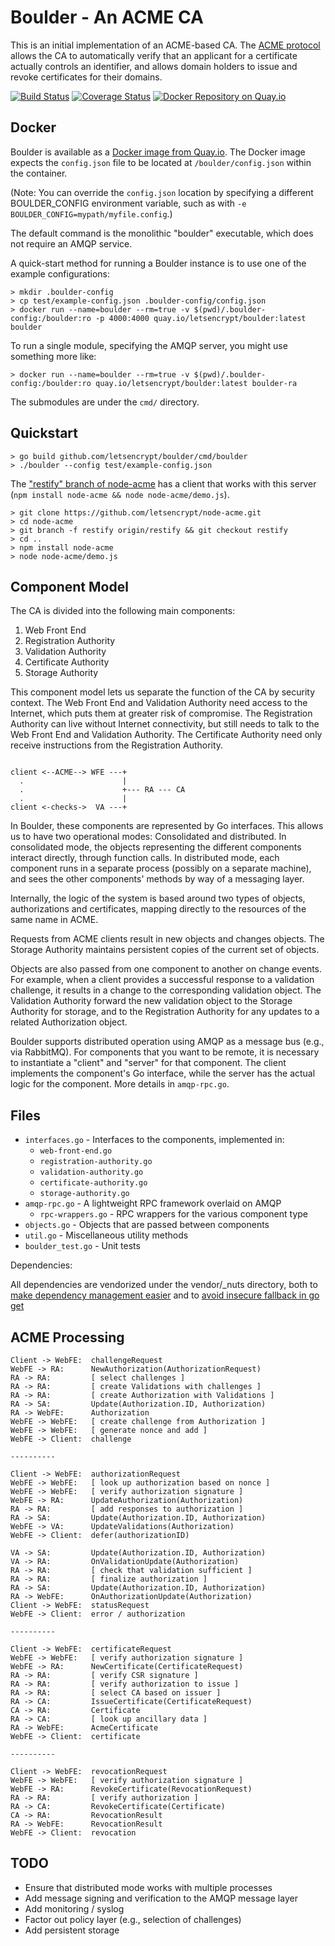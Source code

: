 Boulder - An ACME CA
====================

This is an initial implementation of an ACME-based CA. The [ACME protocol](https://github.com/letsencrypt/acme-spec/) allows the CA to automatically verify that an applicant for a certificate actually controls an identifier, and allows domain holders to issue and revoke certificates for their domains.


[![Build Status](https://travis-ci.org/letsencrypt/boulder.svg)](https://travis-ci.org/letsencrypt/boulder)
[![Coverage Status](https://coveralls.io/repos/letsencrypt/boulder/badge.svg)](https://coveralls.io/r/letsencrypt/boulder)
[![Docker Repository on Quay.io](https://quay.io/repository/letsencrypt/boulder/status "Docker Repository on Quay.io")](https://quay.io/repository/letsencrypt/boulder)

Docker
------

Boulder is available as a [Docker image from Quay.io](https://quay.io/repository/letsencrypt/boulder). The Docker image expects the `config.json` file to be located at `/boulder/config.json` within the container.

(Note: You can override the `config.json` location by specifying a different BOULDER_CONFIG environment variable, such as with `-e BOULDER_CONFIG=mypath/myfile.config`.)

The default command is the monolithic "boulder" executable, which does not require an AMQP service.

A quick-start method for running a Boulder instance is to use one of the example configurations:

```
> mkdir .boulder-config
> cp test/example-config.json .boulder-config/config.json
> docker run --name=boulder --rm=true -v $(pwd)/.boulder-config:/boulder:ro -p 4000:4000 quay.io/letsencrypt/boulder:latest boulder
```

To run a single module, specifying the AMQP server, you might use something more like:

```
> docker run --name=boulder --rm=true -v $(pwd)/.boulder-config:/boulder:ro quay.io/letsencrypt/boulder:latest boulder-ra
```

The submodules are under the `cmd/` directory.


Quickstart
----------

```
> go build github.com/letsencrypt/boulder/cmd/boulder
> ./boulder --config test/example-config.json
```


The ["restify" branch of node-acme](https://github.com/letsencrypt/node-acme/tree/restify) has a client that works with this server (`npm install node-acme && node node-acme/demo.js`).

```
> git clone https://github.com/letsencrypt/node-acme.git
> cd node-acme
> git branch -f restify origin/restify && git checkout restify
> cd ..
> npm install node-acme
> node node-acme/demo.js
```

Component Model
---------------

The CA is divided into the following main components:

1. Web Front End
2. Registration Authority
3. Validation Authority
4. Certificate Authority
5. Storage Authority

This component model lets us separate the function of the CA by security context.  The Web Front End and Validation Authority need access to the Internet, which puts them at greater risk of compromise.  The Registration Authority can live without Internet connectivity, but still needs to talk to the Web Front End and Validation Authority.  The Certificate Authority need only receive instructions from the Registration Authority.

```

client <--ACME--> WFE ---+
  .                      |
  .                      +--- RA --- CA
  .                      |
client <-checks->  VA ---+

```

In Boulder, these components are represented by Go interfaces.  This allows us to have two operational modes: Consolidated and distributed.  In consolidated mode, the objects representing the different components interact directly, through function calls.  In distributed mode, each component runs in a separate process (possibly on a separate machine), and sees the other components' methods by way of a messaging layer.

Internally, the logic of the system is based around two types of objects, authorizations and certificates, mapping directly to the resources of the same name in ACME.

Requests from ACME clients result in new objects and changes objects.  The Storage Authority maintains persistent copies of the current set of objects.

Objects are also passed from one component to another on change events.  For example, when a client provides a successful response to a validation challenge, it results in a change to the corresponding validation object.  The Validation Authority forward the new validation object to the Storage Authority for storage, and to the Registration Authority for any updates to a related Authorization object.

Boulder supports distributed operation using AMQP as a message bus (e.g., via RabbitMQ).  For components that you want to be remote, it is necessary to instantiate a "client" and "server" for that component.  The client implements the component's Go interface, while the server has the actual logic for the component.  More details in `amqp-rpc.go`.

Files
-----

* `interfaces.go` - Interfaces to the components, implemented in:
  * `web-front-end.go`
  * `registration-authority.go`
  * `validation-authority.go`
  * `certificate-authority.go`
  * `storage-authority.go`
* `amqp-rpc.go` - A lightweight RPC framework overlaid on AMQP
  * `rpc-wrappers.go` - RPC wrappers for the various component type
* `objects.go` - Objects that are passed between components
* `util.go` - Miscellaneous utility methods
* `boulder_test.go` - Unit tests

Dependencies:

All dependencies are vendorized under the vendor/_nuts directory,
both to [make dependency management
easier](https://groups.google.com/forum/m/#!topic/golang-dev/nMWoEAG55v8)
and to [avoid insecure fallback in go
get](https://github.com/golang/go/issues/9637)

ACME Processing
---------------

```
Client -> WebFE:  challengeRequest
WebFE -> RA:      NewAuthorization(AuthorizationRequest)
RA -> RA:         [ select challenges ]
RA -> RA:         [ create Validations with challenges ]
RA -> RA:         [ create Authorization with Validations ]
RA -> SA:         Update(Authorization.ID, Authorization)
RA -> WebFE:      Authorization
WebFE -> WebFE:   [ create challenge from Authorization ]
WebFE -> WebFE:   [ generate nonce and add ]
WebFE -> Client:  challenge

----------

Client -> WebFE:  authorizationRequest
WebFE -> WebFE:   [ look up authorization based on nonce ]
WebFE -> WebFE:   [ verify authorization signature ]
WebFE -> RA:      UpdateAuthorization(Authorization)
RA -> RA:         [ add responses to authorization ]
RA -> SA:         Update(Authorization.ID, Authorization)
WebFE -> VA:      UpdateValidations(Authorization)
WebFE -> Client:  defer(authorizationID)

VA -> SA:         Update(Authorization.ID, Authorization)
VA -> RA:         OnValidationUpdate(Authorization)
RA -> RA:         [ check that validation sufficient ]
RA -> RA:         [ finalize authorization ]
RA -> SA:         Update(Authorization.ID, Authorization)
RA -> WebFE:      OnAuthorizationUpdate(Authorization)
Client -> WebFE:  statusRequest
WebFE -> Client:  error / authorization

----------

Client -> WebFE:  certificateRequest
WebFE -> WebFE:   [ verify authorization signature ]
WebFE -> RA:      NewCertificate(CertificateRequest)
RA -> RA:         [ verify CSR signature ]
RA -> RA:         [ verify authorization to issue ]
RA -> RA:         [ select CA based on issuer ]
RA -> CA:         IssueCertificate(CertificateRequest)
CA -> RA:         Certificate
RA -> CA:         [ look up ancillary data ]
RA -> WebFE:      AcmeCertificate
WebFE -> Client:  certificate

----------

Client -> WebFE:  revocationRequest
WebFE -> WebFE:   [ verify authorization signature ]
WebFE -> RA:      RevokeCertificate(RevocationRequest)
RA -> RA:         [ verify authorization ]
RA -> CA:         RevokeCertificate(Certificate)
CA -> RA:         RevocationResult
RA -> WebFE:      RevocationResult
WebFE -> Client:  revocation
```


TODO
----

* Ensure that distributed mode works with multiple processes
* Add message signing and verification to the AMQP message layer
* Add monitoring / syslog
* Factor out policy layer (e.g., selection of challenges)
* Add persistent storage

